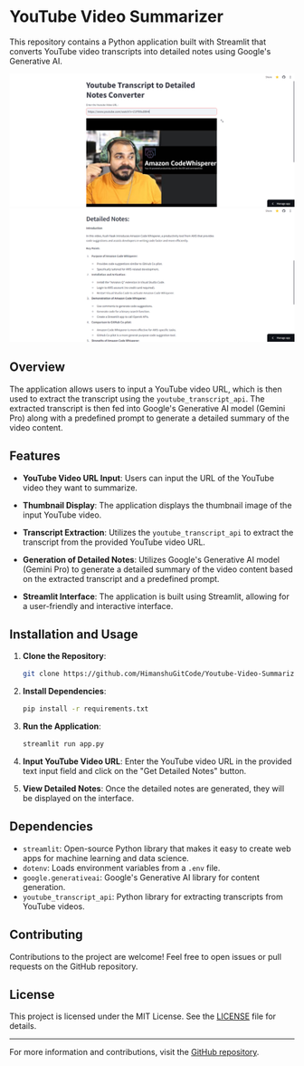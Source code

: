 # YouTube Video Summarizer

This repository contains a Python application built with Streamlit that converts YouTube video transcripts into detailed notes using Google's Generative AI.

![1](https://github.com/HimanshuGitCode/Youtube-Video-Summarizer/blob/main/img/Screenshot%20(1051).png)
![2](https://github.com/HimanshuGitCode/Youtube-Video-Summarizer/blob/main/img/Screenshot%20(1052).png)


## Overview

The application allows users to input a YouTube video URL, which is then used to extract the transcript using the `youtube_transcript_api`. The extracted transcript is then fed into Google's Generative AI model (Gemini Pro) along with a predefined prompt to generate a detailed summary of the video content.

## Features

- **YouTube Video URL Input**: Users can input the URL of the YouTube video they want to summarize.
  
- **Thumbnail Display**: The application displays the thumbnail image of the input YouTube video.
  
- **Transcript Extraction**: Utilizes the `youtube_transcript_api` to extract the transcript from the provided YouTube video URL.

- **Generation of Detailed Notes**: Utilizes Google's Generative AI model (Gemini Pro) to generate a detailed summary of the video content based on the extracted transcript and a predefined prompt.
  
- **Streamlit Interface**: The application is built using Streamlit, allowing for a user-friendly and interactive interface.

## Installation and Usage

1. **Clone the Repository**:

    ```bash
    git clone https://github.com/HimanshuGitCode/Youtube-Video-Summarizer.git
    ```

2. **Install Dependencies**:

    ```bash
    pip install -r requirements.txt
    ```

3. **Run the Application**:

    ```bash
    streamlit run app.py
    ```

4. **Input YouTube Video URL**: Enter the YouTube video URL in the provided text input field and click on the "Get Detailed Notes" button.

5. **View Detailed Notes**: Once the detailed notes are generated, they will be displayed on the interface.

## Dependencies

- `streamlit`: Open-source Python library that makes it easy to create web apps for machine learning and data science.
- `dotenv`: Loads environment variables from a `.env` file.
- `google.generativeai`: Google's Generative AI library for content generation.
- `youtube_transcript_api`: Python library for extracting transcripts from YouTube videos.

## Contributing

Contributions to the project are welcome! Feel free to open issues or pull requests on the GitHub repository.

## License

This project is licensed under the MIT License. See the [LICENSE](LICENSE) file for details.

---

For more information and contributions, visit the [GitHub repository](https://github.com/HimanshuGitCode/Youtube-Video-Summarizer).

